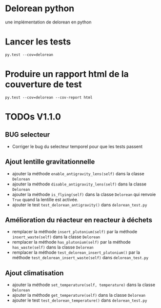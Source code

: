 # Delorean python

une implémentation de delorean en python

# Lancer les tests

    py.test --cov=delorean
    

# Produire un rapport html de la couverture de test

    py.test --cov=delorean --cov-report html
    
# TODOs V1.1.0

## BUG selecteur

- Corriger le bug du selecteur temporel pour que les tests passent

## Ajout lentille gravitationnelle

- ajouter la méthode ``enable_antigravity_lens(self)`` dans la classe ``Delorean``
- ajouter la méthode ``disable_antigravity_lens(self)`` dans la classe ``Delorean``
- ajouter la méthode ``is_flying(self)`` dans la classe ``Delorean`` qui 
  renvoie ``True`` quand la lentille est activée.
- ajouter le test ``test_delorean_antigravity()`` dans ``delorean_test.py``

## Amélioration du réacteur en reacteur à déchets

- remplacer la méthode ``insert_plutonium(self)`` par la méthode ``insert_waste(self)`` dans la classe ``Delorean``
- remplacer la méthode ``has_plutonium(self)`` par la méthode ``has_waste(self)`` dans la classe ``Delorean``
- remplacer la méthode ``test_delorean_insert_plutonium()`` par la méthode ``test_delorean_insert_waste(self)`` dans ``delorean_test.py``


## Ajout climatisation

- ajouter la méthode ``set_temperature(self, temperature)`` dans la classe ``Delorean``
- ajouter la méthode ``get_temperature(self)`` dans la classe ``Delorean``
- ajouter le test ``test_delorean_temperature()`` dans ``delorean_test.py``

